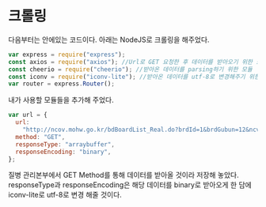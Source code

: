 # 크롤링

다음부터는 안에있는 코드이다.
아래는 NodeJS로 크롤링을 해주었다.
```javascript
var express = require("express"); 
const axios = require("axios"); //Url로 GET 요청한 후 데이터를 받아오기 위한 모듈
const cheerio = require("cheerio"); //받아온 데이터를 parsing하기 위한 모듈
const iconv = require("iconv-lite"); //받아온 데이터를 utf-8로 변경해주기 위한 모듈
var router = express.Router();
```
내가 사용할 모듈들을 추가해 주었다.


```javascript
var url = {
  url:
    "http://ncov.mohw.go.kr/bdBoardList_Real.do?brdId=1&brdGubun=12&ncvContSeq=&contSeq=&board_id=&gubun=",
  method: "GET",
  responseType: "arraybuffer",
  responseEncoding: "binary",
};
```
질병 관리본부에서 GET Method를 통해 데이터를 받아올 것이라 저장해 놓았다.
responseType과 responseEncoding은 해당 데이터를 binary로 받아오게 한 담에 iconv-lite로 utf-8로 변경 해줄 것이다.
